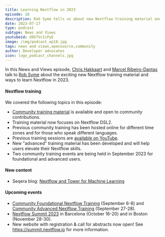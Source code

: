 ```yaml
---
title: Learning Nextflow in 2023
episode: 18
description: Rob Syme tells us about new Nextflow training material and opportunities to learn Nextflow in 2023.
date: 2023-07-17
type: podcast
subtype: News and Views
youtubeid: d9STVcIcPyE
image: /img/podcast_ep18.jpg
tags: news and views,opensource,community
author: Developer advocates
icon: logo_podcast_channels.jpg
---
```


In this News and Views episode, [Chris Hakkaart](https://twitter.com/chris_hakk) and [Marcel Ribeiro-Dantas](https://twitter.com/mribeirodantas) talk to [Rob Syme](https://twitter.com/robsyme) about the exciting new Nextflow training material and ways to learn Nextflow in 2023.

<!-- end-archive-description -->

#### Nextflow training

We covered the following topics in this episode:

- [Community training material](https://training.nextflow.io) is available and open to community contributions.
- Training material now focuses on Nextflow DSL2.
- Previous community training has been hosted online for different time zones and for those who speak different languages.
- Previous training sessions are [available on YouTube](https://www.youtube.com/watch?v=nzR8DRq13nE).
- New "advanced" training material has been developed and will help users elevate their Nextflow skills.
- Two community training events are being held in September 2023 for foundational and advanced users.

#### New content

- Seqera blog: [Nextflow and Tower for Machine Learning](https://seqera.io/blog/nextflow-and-tower-for-machine-learning/)

#### Upcoming events

- [Community Foundational Nextflow Training](https://nf-co.re/events/2023/training-basic-2023) (September 6-8) and [Community Advanced Nextflow Training](https://nf-co.re/events/2023/training-sept-2023) (September 27-28).
- [Nextflow Summit 2023](https://summit.nextflow.io/) in Barcelona (October 16-20) and in Boston (November 28-30).
- New website with registration & call for abstracts now open! See <https://summit.nextflow.io> for more information.
